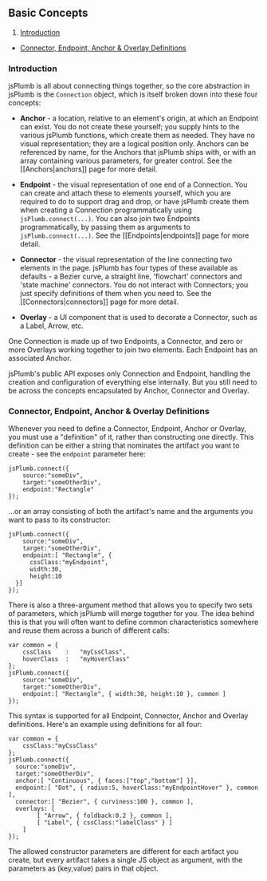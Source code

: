 ## Basic Concepts

  1. [Introduction](#intro)
  - [Connector, Endpoint, Anchor &amp; Overlay Definitions](#definitions)
	
<a name="intro"></a>
### Introduction
jsPlumb is all about connecting things together, so the core abstraction in jsPlumb is the `Connection` object, which is itself broken down into these four concepts:
			
- **Anchor** - a location, relative to an element's origin, at which an Endpoint can exist. You do not create these yourself; you supply hints to the various jsPlumb functions, which create them as needed.  They have no visual representation; they are a logical position only. Anchors can be referenced by name, for the Anchors that jsPlumb ships with, or with an array containing various parameters, for greater control. See the [[Anchors|anchors]] page for more detail.
				
- **Endpoint** - the visual representation of one end of a Connection.  You can create and attach these to elements yourself, which you are required to do to support drag and drop, or have jsPlumb create them when creating a Connection programmatically using `jsPlumb.connect(...)`.  You can also join two Endpoints programmatically, by passing them as arguments to `jsPlumb.connect(...)`. See the [[Endpoints|endpoints]] page for more detail.

- **Connector** - the visual representation of the line connecting two elements in the page.  jsPlumb has four types of these available as defaults - a Bezier curve, a straight line, 'flowchart' connectors and 'state machine' connectors. You do not interact with Connectors; you just specify definitions of them when you need to. See the [[Connectors|connectors]] page for more detail.
                                                                                                                                                                                                                                                                                                                                  				
- **Overlay** - a UI component that is used to decorate a Connector, such as a Label, Arrow, etc.


One Connection is made up of two Endpoints, a Connector, and zero or more Overlays working together to join two elements. Each Endpoint has an associated Anchor.

jsPlumb's public API exposes only Connection and Endpoint, handling the creation and configuration of everything else internally. But you still need to be across the concepts encapsulated by Anchor, Connector and Overlay.

<a name="definitions"></a>
### Connector, Endpoint, Anchor &amp; Overlay Definitions

Whenever you need to define a Connector, Endpoint, Anchor or Overlay, you must use a "definition" of it, rather than constructing one directly.  This definition can be either a string that nominates the artifact you want to create - see the `endpoint` parameter here:

    jsPlumb.connect({
	    source:"someDiv",
	    target:"someOtherDiv",
	    endpoint:"Rectangle"
    });

...or an array consisting of both the artifact's name and the arguments you want to pass to its constructor:		

    jsPlumb.connect({
	    source:"someDiv",
	    target:"someOtherDiv",
	    endpoint:[ "Rectangle", { 
          cssClass:"myEndpoint", 
          width:30, 
          height:10 
      }]
    });
		
There is also a three-argument method that allows you to specify two sets of parameters, which jsPlumb will merge together for you. The idea behind this is that you will often want to define common characteristics somewhere and reuse them across a bunch of different calls:

    var common = {
	    cssClass	:	"myCssClass",
	    hoverClass	:	"myHoverClass"
    };
    jsPlumb.connect({
	    source:"someDiv",
	    target:"someOtherDiv",
	    endpoint:[ "Rectangle", { width:30, height:10 }, common ]
    });

This syntax is supported for all Endpoint, Connector, Anchor and Overlay definitions.  Here's an example using definitions for all four:			

    var common = {
	    cssClass:"myCssClass"
    };
    jsPlumb.connect({
      source:"someDiv",
      target:"someOtherDiv",
      anchor:[ "Continuous", { faces:["top","bottom"] }],
      endpoint:[ "Dot", { radius:5, hoverClass:"myEndpointHover" }, common ],
      connector:[ "Bezier", { curviness:100 }, common ],
      overlays: [
		    [ "Arrow", { foldback:0.2 }, common ],
		    [ "Label", { cssClass:"labelClass" } ]	
	    ]
    });

The allowed constructor parameters are different for each artifact you create, but every artifact takes a single JS object as argument, with the parameters as (key,value) pairs in that object.  
				